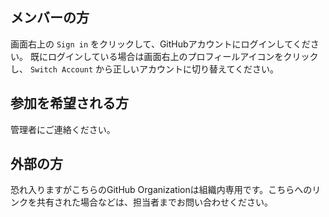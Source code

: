 ## メンバーの方

画面右上の `Sign in` をクリックして、GitHubアカウントにログインしてください。
既にログインしている場合は画面右上のプロフィールアイコンをクリックし、 `Switch Account` から正しいアカウントに切り替えてください。

## 参加を希望される方

管理者にご連絡ください。

## 外部の方

恐れ入りますがこちらのGitHub Organizationは組織内専用です。こちらへのリンクを共有された場合などは、担当者までお問い合わせください。
